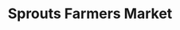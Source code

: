 ---
title: "Sprouts Farmers Market"
url: /port-charlotte/sprouts-farmers-market/
shop: supermarket
---